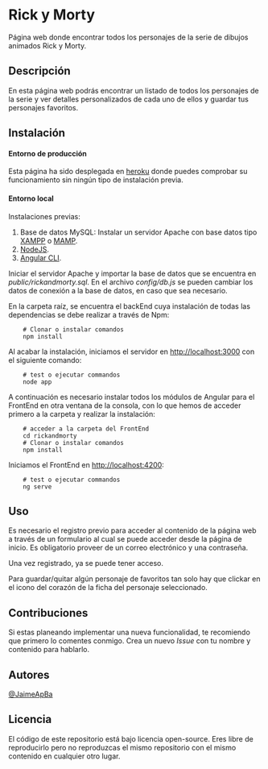 # Rick y Morty

Página web donde encontrar todos los personajes de la serie de dibujos animados Rick y Morty.
 
## Descripción

En esta página web podrás encontrar un listado de todos los personajes de la serie y ver detalles personalizados de cada uno de ellos y guardar tus personajes favoritos. 

## Instalación

#### Entorno de producción

Esta página ha sido desplegada en [heroku](https://secure-waters-20164.herokuapp.com/) donde puedes comprobar su funcionamiento sin ningún tipo de instalación previa.

#### Entorno local

Instalaciones previas:
1. Base de datos MySQL: Instalar un servidor Apache con base datos tipo [XAMPP](https://www.apachefriends.org/download.html) o [MAMP](https://www.mamp.info/en/downloads/).
2. [NodeJS](https://nodejs.org/en/).
3. [Angular CLI](https://angular.io/cli).

Iniciar el servidor Apache y importar la base de datos que se encuentra en *public/rickandmorty.sql*. En el archivo *config/db.js* se pueden cambiar los datos de conexión a la base de datos, en caso que sea necesario.

En la carpeta raíz, se encuentra el backEnd cuya instalación de todas las dependencias se debe realizar a través de Npm:

```shell
    # Clonar o instalar comandos
    npm install
```

Al acabar la instalación, iniciamos el servidor en <http://localhost:3000> con el siguiente comando:

```shell
    # test o ejecutar commandos
    node app
```

A continuación es necesario instalar todos los módulos de Angular para el FrontEnd en otra ventana de la consola, con lo que hemos de acceder primero a la carpeta y realizar la instalación:

```shell
    # acceder a la carpeta del FrontEnd
    cd rickandmorty
    # Clonar o instalar comandos
    npm install
```

Iniciamos el FrontEnd en <http://localhost:4200>:

```shell
    # test o ejecutar commandos
    ng serve
```

## Uso

Es necesario el registro previo para acceder al contenido de la página web a través de un formulario al cual se puede acceder desde la página de inicio. Es obligatorio proveer de un correo electrónico y una contraseña.

Una vez registrado, ya se puede tener acceso.

Para guardar/quitar algún personaje de favoritos tan solo hay que clickar en el icono del corazón de la ficha del personaje seleccionado.

## Contribuciones

Si estas planeando implementar una nueva funcionalidad, te recomiendo que primero lo comentes conmigo. Crea un nuevo *Issue* con tu nombre y contenido para hablarlo.

## Autores

[@JaimeApBa](https://github.com/JaimeApBa)

## Licencia

El código de este repositorio está bajo licencia open-source. Eres libre de reproducirlo pero no reproduzcas el mismo repositorio con el mismo contenido en cualquier otro lugar.
